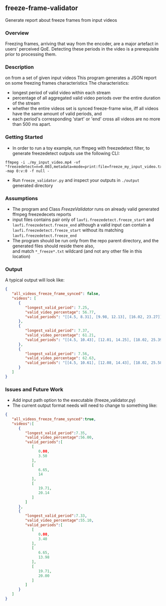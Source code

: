 ## freeze-frame-validator
Generate report about freeze frames from input videos

### Overview
Freezing frames, arriving that way from the encoder, are a major artefact in users' perceived QoE. Detecting these
periods in the video is a prerequisite prior to processing them.

### Description
on from a set of given input videos
This program generates a JSON report on some freezing frames characteristics
The characteristics:
* longest period of valid video within each stream
* percentage of all aggregated valid video periods over the entire duration of the stream
* whether the entire videos set is synced freeze-frame wise, iff all videos have the same amount of valid periods, and
* each period's corresponding 'start' or 'end' cross all videos are no more than 500 ms apart.


### Getting Started
* In order to run a toy example, run ffmpeg with freezedetect filter, to generate freezedetect outputs use the following CLI:
```shell
ffmpeg -i ./my_input_video.mp4 -vf "freezedetect=n=0.003,metadata=mode=print:file=freeze_my_input_video.txt" -map 0:v:0 -f null -
```
* Run `freeze_validator.py`  and inspect your outputs in `./output` generated directory



### Assumptions
* The program and Class _FreezeValidator_ runs on already valid generated ffmpeg freezedecets reports
* input files contains pair only of `lavfi.freezedetect.freeze_start` and `lavfi.freezedetect.freeze_end` although a valid 
  input can contain a `lavfi.freezedetect.freeze_start` without its matching `lavfi.freezedetect.freeze_end`
* The program should be run only from the repo parent directory, and the generated files should reside there also,   
and match `*_freeze*.txt` wildcard (and not any other file in this location)
### Output
A typical output will look like:
```json
{
   "all_videos_freeze_frame_synced": false,
   "videos": [
      {
         "longest_valid_period": 7.25,
         "valid_video_percentage": 56.77,
         "valid_periods": "[[4.5, 8.31], [9.98, 12.13], [16.02, 23.27]]"
      },
      {
         "longest_valid_period": 7.37,
         "valid_video_percentage": 61.21,
         "valid_periods": "[[4.5, 10.43], [12.01, 14.25], [18.02, 25.39]]"
      },
      {
         "longest_valid_period": 7.56,
         "valid_video_percentage": 62.63,
         "valid_periods": "[[4.5, 10.61], [12.08, 14.43], [18.02, 25.58]]"
      }
   ]
}
```

### Issues and Future Work
* Add input path option to the executable (freeze_validator.py)
* The current output format needs will need to change to something like:
```json
{
   "all_videos_freeze_frame_synced":true,
   "videos":[
      {
         "longest_valid_period":7.35,
         "valid_video_percentage":56.00,
         "valid_periods":[
            [
               0.00,
               3.50
            ],
            [
               6.65,
               14
            ],
            [
               19.71,
               20.14
            ]
         ]
      },
      {
         "longest_valid_period":7.33,
         "valid_video_percentage":55.10,
         "valid_periods":[
            [
               0.00,
               3.40
            ],
            [
               6.65,
               13.98
            ],
            [
               19.71,
               20.00
            ]
         ]
      }
   ]
} 
```

